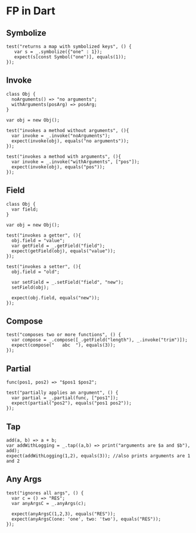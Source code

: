 # FP in Dart

## Symbolize

    test("returns a map with symbolized keys", () {
       var s = _.symbolize({"one" : 1});
       expect(s[const Symbol("one")], equals(1));
    });

## Invoke

    class Obj {
      noArguments() => "no arguments";
      withArguments(posArg) => posArg;
    }

    var obj = new Obj();

    test("invokes a method without arguments", (){
      var invoke = _.invoke("noArguments");
      expect(invoke(obj), equals("no arguments"));
    });

    test("invokes a method with arguments", (){
      var invoke = _.invoke("withArguments", ["pos"]);
      expect(invoke(obj), equals("pos"));
    });

## Field

    class Obj {
      var field;
    }

    var obj = new Obj();

    test("invokes a getter", (){
      obj.field = "value";
      var getField = _.getField("field");
      expect(getField(obj), equals("value"));
    });

    test("invokes a setter", (){
      obj.field = "old";

      var setField = _.setField("field", "new");
      setField(obj);

      expect(obj.field, equals("new"));
    });

## Compose

    test("composes two or more functions", () {
      var compose = _.compose([_.getField("length"), _.invoke("trim")]);
      expect(compose("   abc  "), equals(3));
    });

## Partial

    func(pos1, pos2) => "$pos1 $pos2";

    test("partially applies an argument", () {
      var partial = _.partial(func, ["pos1"]);
      expect(partial("pos2"), equals("pos1 pos2"));
    });

## Tap

    add(a, b) => a + b;
    var addWithLogging = _.tap((a,b) => print("arguments are $a and $b"), add);
    expect(addWithLogging(1,2), equals(3)); //also prints arguments are 1 and 2

## Any Args

    test("ignores all args", () {
      var c = () => "RES";
      var anyArgsC = _.anyArgs(c);

      expect(anyArgsC(1,2,3), equals("RES"));
      expect(anyArgsC(one: 'one', two: 'two'), equals("RES"));
    });